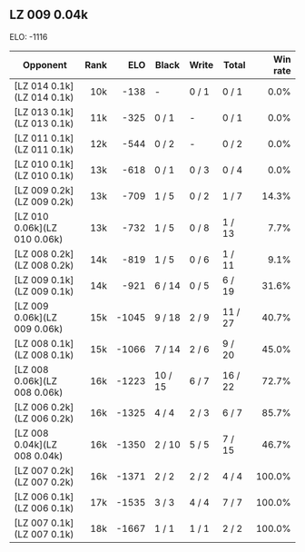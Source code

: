 ## LZ 009 0.04k ##

ELO: -1116

Opponent | Rank | ELO | Black | Write | Total | Win rate
---------|-----:|----:|-------|-------|-------|-------:
[LZ 014 0.1k](LZ 014 0.1k) | 10k | -138 | - | 0 / 1 | 0 / 1 | 0.0%
[LZ 013 0.1k](LZ 013 0.1k) | 11k | -325 | 0 / 1 | - | 0 / 1 | 0.0%
[LZ 011 0.1k](LZ 011 0.1k) | 12k | -544 | 0 / 2 | - | 0 / 2 | 0.0%
[LZ 010 0.1k](LZ 010 0.1k) | 13k | -618 | 0 / 1 | 0 / 3 | 0 / 4 | 0.0%
[LZ 009 0.2k](LZ 009 0.2k) | 13k | -709 | 1 / 5 | 0 / 2 | 1 / 7 | 14.3%
[LZ 010 0.06k](LZ 010 0.06k) | 13k | -732 | 1 / 5 | 0 / 8 | 1 / 13 | 7.7%
[LZ 008 0.2k](LZ 008 0.2k) | 14k | -819 | 1 / 5 | 0 / 6 | 1 / 11 | 9.1%
[LZ 009 0.1k](LZ 009 0.1k) | 14k | -921 | 6 / 14 | 0 / 5 | 6 / 19 | 31.6%
[LZ 009 0.06k](LZ 009 0.06k) | 15k | -1045 | 9 / 18 | 2 / 9 | 11 / 27 | 40.7%
[LZ 008 0.1k](LZ 008 0.1k) | 15k | -1066 | 7 / 14 | 2 / 6 | 9 / 20 | 45.0%
[LZ 008 0.06k](LZ 008 0.06k) | 16k | -1223 | 10 / 15 | 6 / 7 | 16 / 22 | 72.7%
[LZ 006 0.2k](LZ 006 0.2k) | 16k | -1325 | 4 / 4 | 2 / 3 | 6 / 7 | 85.7%
[LZ 008 0.04k](LZ 008 0.04k) | 16k | -1350 | 2 / 10 | 5 / 5 | 7 / 15 | 46.7%
[LZ 007 0.2k](LZ 007 0.2k) | 16k | -1371 | 2 / 2 | 2 / 2 | 4 / 4 | 100.0%
[LZ 006 0.1k](LZ 006 0.1k) | 17k | -1535 | 3 / 3 | 4 / 4 | 7 / 7 | 100.0%
[LZ 007 0.1k](LZ 007 0.1k) | 18k | -1667 | 1 / 1 | 1 / 1 | 2 / 2 | 100.0%
